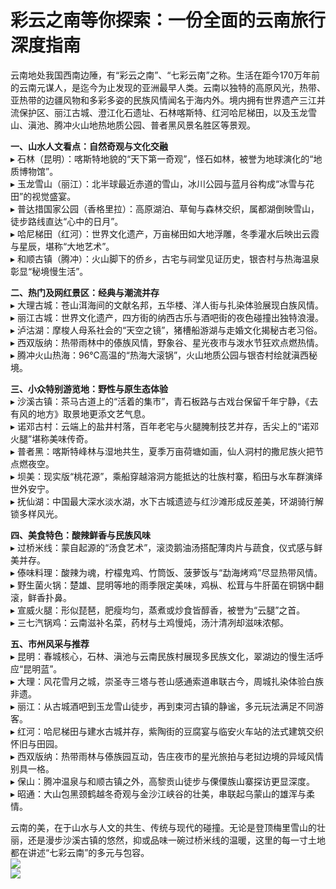 # 彩云之南等你探索：一份全面的云南旅行深度指南  

云南地处我国西南边陲，有“彩云之南”、“七彩云南”之称。生活在距今170万年前的云南元谋人，是迄今为止发现的亚洲最早人类。云南以独特的高原风光，热带、亚热带的边疆风物和多彩多姿的民族风情闻名于海内外。境内拥有世界遗产三江并流保护区、丽江古城、澄江化石遗址、石林喀斯特、红河哈尼梯田，以及玉龙雪山、滇池、腾冲火山地热地质公园、普者黑风景名胜区等景观。  

**一、山水人文看点：自然奇观与文化交融**  
▸ 石林（昆明）：喀斯特地貌的“天下第一奇观”，怪石如林，被誉为地球演化的“地质博物馆”。  
▸ 玉龙雪山（丽江）：北半球最近赤道的雪山，冰川公园与蓝月谷构成“冰雪与花田”的视觉盛宴。  
▸ 普达措国家公园（香格里拉）：高原湖泊、草甸与森林交织，属都湖倒映雪山，徒步路线直达“心中的日月”。  
▸ 哈尼梯田（红河）：世界文化遗产，万亩梯田如大地浮雕，冬季灌水后映出云霞与星辰，堪称“大地艺术”。  
▸ 和顺古镇（腾冲）：火山脚下的侨乡，古宅与祠堂见证历史，银杏村与热海温泉彰显“秘境慢生活”。  

**二、热门及网红景区：经典与潮流并存**  
▸ 大理古城：苍山洱海间的文献名邦，五华楼、洋人街与扎染体验展现白族风情。  
▸ 丽江古城：世界文化遗产，四方街的纳西古乐与酒吧街的夜色碰撞出独特浪漫。  
▸ 泸沽湖：摩梭人母系社会的“天空之镜”，猪槽船游湖与走婚文化揭秘古老习俗。  
▸ 西双版纳：热带雨林中的傣族风情，野象谷、星光夜市与泼水节狂欢点燃热情。  
▸ 腾冲火山热海：96℃高温的“热海大滚锅”，火山地质公园与银杏村绘就滇西秘境。  

**三、小众特别游览地：野性与原生态体验**  
▸ 沙溪古镇：茶马古道上的“活着的集市”，青石板路与古戏台保留千年宁静，《去有风的地方》取景地更添文艺气息。  
▸ 诺邓古村：云端上的盐井村落，百年老宅与火腿腌制技艺并存，舌尖上的“诺邓火腿”堪称美味传奇。  
▸ 普者黑：喀斯特峰林与湿地共生，夏季万亩荷塘如画，仙人洞村的撒尼族火把节点燃夜空。  
▸ 坝美：现实版“桃花源”，乘船穿越溶洞方能抵达的壮族村寨，稻田与水车群演绎世外安宁。  
▸ 抚仙湖：中国最大深水淡水湖，水下古城遗迹与红沙滩形成反差美，环湖骑行解锁多样风光。  

**四、美食特色：酸辣鲜香与民族风味**  
▸ 过桥米线：蒙自起源的“汤食艺术”，滚烫鹅油汤搭配薄肉片与蔬食，仪式感与鲜美并存。  
▸ 傣味料理：酸辣为魂，柠檬鬼鸡、竹筒饭、菠萝饭与“勐海烤鸡”尽显热带风情。  
▸ 野生菌火锅：楚雄、昆明等地的雨季限定美味，鸡枞、松茸与牛肝菌在铜锅中翻滚，鲜香扑鼻。  
▸ 宣威火腿：形似琵琶，肥瘦均匀，蒸煮或炒食皆醇香，被誉为“云腿”之首。  
▸ 三七汽锅鸡：云南滋补名菜，药材与土鸡慢炖，汤汁清冽却滋味浓郁。  

**五、市州风采与推荐**  
▸ 昆明：春城核心，石林、滇池与云南民族村展现多民族文化，翠湖边的慢生活呼应“昆明蓝”。  
▸ 大理：风花雪月之城，崇圣寺三塔与苍山感通索道串联古今，周城扎染体验白族非遗。  
▸ 丽江：从古城酒吧到玉龙雪山徒步，再到束河古镇的静谧，多元玩法满足不同游客。  
▸ 红河：哈尼梯田与建水古城并存，紫陶街的豆腐宴与临安火车站的法式建筑交织怀旧与田园。  
▸ 西双版纳：热带雨林与傣族园互动，告庄夜市的星光旅拍与老挝边境的异域风情别具一格。  
▸ 保山：腾冲温泉与和顺古镇之外，高黎贡山徒步与傈僳族山寨探访更显深度。  
▸ 昭通：大山包黑颈鹤越冬奇观与金沙江峡谷的壮美，串联起乌蒙山的雄浑与柔情。  

云南的美，在于山水与人文的共生、传统与现代的碰撞。无论是登顶梅里雪山的壮丽，还是漫步沙溪古镇的悠然，抑或品味一碗过桥米线的温暖，这里的每一寸土地都在讲述“七彩云南”的多元与包容。  
![](https://boot-img.xuexi.cn/image/1005/process/b354b56e14b4445688a59d6215c0c654.jpg)  
![](https://s1.imagehub.cc/images/2025/06/25/7e4cfded0203aa3632706071d2f1e26e.jpg)  
<!-- Last processed: 2025-07-22 03:44:28 -->
